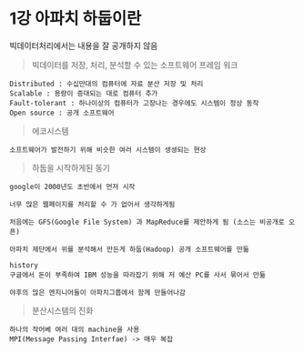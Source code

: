 # 1강 아파치 하둡이란

빅데이터처리에서는 내용을 잘 공개하지 않음

> 빅데이터를 저장, 처리, 분석할 수 있는 소프트웨어 프레임 워크

```
Distributed : 수십만대의 컴퓨터에 자료 분산 저장 및 처리
Scalable : 용량이 증대되는 대로 컴퓨터 추가
Fault-tolerant : 하나이상의 컴퓨터가 고장나는 경우에도 시스템이 정상 동작
Open source : 공개 소프트웨어
```

> 에코시스템

```
소프트웨어가 발전하기 위해 비슷한 여러 시스템이 생셩되는 현상
```

> 하둡을 시작하게된 동기 

```
google이 2000년도 초반에서 먼저 시작

너무 많은 웹페이지를 처리할 수 가 없어서 생각하게됨 

처음에는 GFS(Google File System) 과 MapReduce를 제안하게 됨 (소스는 비공개로 오픈)

아파치 제단에서 위를 분석해서 만든게 하둡(Hadoop) 공개 소프트웨어를 만듦

history
구글에서 돈이 부족하여 IBM 성능을 따라잡기 위해 저 예산 PC를 사서 묶어서 만듦

야후의 많은 엔지니어들이 아파치그룹에서 함께 만들어나감 
```

> 분산시스템의 진화

```
하나의 작어베 여러 대의 machine을 사용
MPI(Message Passing Interfae) -> 매우 복잡
```